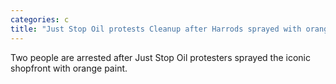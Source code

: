 ```yaml
---
categories: c
title: "Just Stop Oil protests Cleanup after Harrods sprayed with orange paint"
---
```

Two people are arrested after Just Stop Oil protesters sprayed the iconic shopfront with orange paint.